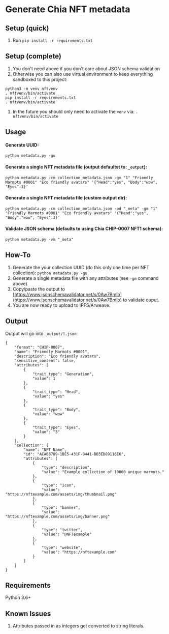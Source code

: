 # Generate Chia NFT metadata

## Setup (quick)
1. Run `pip install -r requirements.txt`

## Setup (complete)
1. You don't need above if you don't care about JSON schema validation
1. Otherwise you can also use virtual environment to keep everything sandboxed to this project:
    
  ```
  python3 -m venv nftvenv
  . nftvenv/bin/activate
  pip install -r requirements.txt
  . nftvenv/bin/activate
  ```
    
1. In the future you should only need to activate the `venv` via: `. nftvenv/bin/activate`


## Usage

#### Generate UUID:

`python metadata.py -gu`

#### Generate a single NFT metadata file (output defaultst to: `_output`):

`python metadata.py -cm collection_metadata.json -gm "1" "Friendly Marmots #0001" "Eco friendly avatars" '{"Head":"yes", "Body":"wow", "Eyes":3}'`

#### Generate a single NFT metadata file (custom output dir):

`python metadata.py -cm collection_metadata.json -od "_meta" -gm "1" "Friendly Marmots #0001" "Eco friendly avatars" '{"Head":"yes", "Body":"wow", "Eyes":3}'`

#### Validate JSON schema (defaults to using Chia CHIP-0007 NFT1 schema):

`python metadata.py -vm "_meta"`

## How-To

1. Generate the your collection UUID (do this only one time per NFT collection): `python metadata.py -gu`
1. Generate a single metadata file with any attributes (see `-gm` command above)
1. Copy/paste the output to [https://www.jsonschemavalidator.net/s/0Aw7Bmlb](https://www.jsonschemavalidator.net/s/0Aw7Bmlb) to validate ouput.
1. You are now ready to upload to IPFS/Arweave.

## Output

Output will go into `_output/1.json`:

```
{
    "format": "CHIP-0007",
    "name": "Friendly Marmots #0001",
    "description": "Eco friendly avatars",
    "sensitive_content": false,
    "attributes": [
        {
            "trait_type": "Generation",
            "value": 1
        },
        {
            "trait_type": "Head",
            "value": "yes"
        },
        {
            "trait_type": "Body",
            "value": "wow"
        },
        {
            "trait_type": "Eyes",
            "value": "3"
        }
    ],
    "collection": {
        "name": "NFT Name",
        "id": "ACA68789-1BE5-431F-9441-BD3EB09116E6",
        "attributes": [
            {
                "type": "description",
                "value": "Example collection of 10000 unique marmots."
            },
            {
                "type": "icon",
                "value": "https://nftexample.com/assets/img/thumbnail.png"
            },
            {
                "type": "banner",
                "value": "https://nftexample.com/assets/img/banner.png"
            },
            {
                "type": "twitter",
                "value": "@NFTexample"
            },
            {
                "type": "website",
                "value": "https://nftexample.com"
            }
        ]
    }
}
```
## Requirements

Python 3.6+

## Known Issues

1. Attributes passed in as integers get converted to string literals.